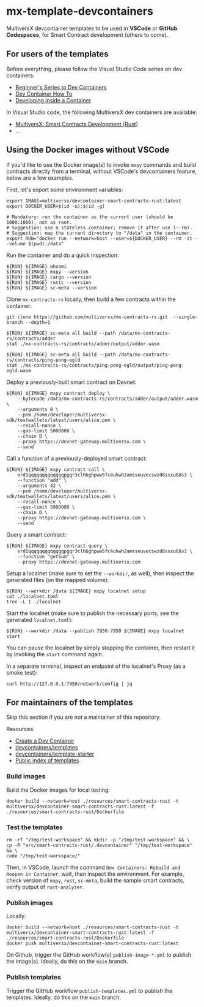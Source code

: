 # mx-template-devcontainers

MultiversX devcontainer templates to be used in **VSCode** or **GitHub Codespaces**, for Smart Contract development (others to come).

## For users of the templates

Before everything, please follow the Visual Studio Code series on dev containers:
 - [Beginner's Series to Dev Containers](https://youtube.com/playlist?list=PLj6YeMhvp2S5G_X6ZyMc8gfXPMFPg3O31)
 - [Dev Container How To](https://youtube.com/playlist?list=PLj6YeMhvp2S6GjVyDHTPp8tLOR0xLGLYb)
 - [Developing inside a Container](https://code.visualstudio.com/docs/devcontainers/containers)

In Visual Studio code, the following MultiversX dev containers are available:

 - [MultiversX: Smart Contracts Development (Rust)](src/smart-contracts-rust)
 - ...

## Using the Docker images without VSCode

If you'd like to use the Docker image(s) to invoke `mxpy` commands and build contracts directly from a terminal, without VSCode's devcontainers feature, below are a few examples.

First, let's export some environment variables:

```
export IMAGE=multiversx/devcontainer-smart-contracts-rust:latest
export DOCKER_USER=$(id -u):$(id -g)

# Mandatory: run the container as the current user (should be 1000:1000), not as root.
# Suggestion: use a stateless container; remove it after use (--rm).
# Suggestion: map the current directory to "/data" in the container.
export RUN="docker run --network=host --user=${DOCKER_USER} --rm -it --volume $(pwd):/data"
```

Run the container and do a quick inspection:

```
${RUN} ${IMAGE} whoami
${RUN} ${IMAGE} mxpy --version
${RUN} ${IMAGE} cargo --version
${RUN} ${IMAGE} rustc --version
${RUN} ${IMAGE} sc-meta --version
```

Clone `mx-contracts-rs` locally, then build a few contracts within the container:

```
git clone https://github.com/multiversx/mx-contracts-rs.git  --single-branch --depth=1

${RUN} ${IMAGE} sc-meta all build --path /data/mx-contracts-rs/contracts/adder
stat ./mx-contracts-rs/contracts/adder/output/adder.wasm

${RUN} ${IMAGE} sc-meta all build --path /data/mx-contracts-rs/contracts/ping-pong-egld
stat ./mx-contracts-rs/contracts/ping-pong-egld/output/ping-pong-egld.wasm
```

Deploy a previously-built smart contract on Devnet:

```
${RUN} ${IMAGE} mxpy contract deploy \
    --bytecode /data/mx-contracts-rs/contracts/adder/output/adder.wasm \
    --arguments 0 \
    --pem /home/developer/multiversx-sdk/testwallets/latest/users/alice.pem \
    --recall-nonce \
    --gas-limit 5000000 \
    --chain D \
    --proxy https://devnet-gateway.multiversx.com \
    --send
```

Call a function of a previously-deployed smart contract:

```
${RUN} ${IMAGE} mxpy contract call \
    erd1qqqqqqqqqqqqqpgqr3clh6ghpww5fc4uhwh2amsseuvecswzd8ssxu68s3 \
    --function "add" \
    --arguments 42 \
    --pem /home/developer/multiversx-sdk/testwallets/latest/users/alice.pem \
    --recall-nonce \
    --gas-limit 5000000 \
    --chain D \
    --proxy https://devnet-gateway.multiversx.com \
    --send
```

Query a smart contract:

```
${RUN} ${IMAGE} mxpy contract query \
    erd1qqqqqqqqqqqqqpgqr3clh6ghpww5fc4uhwh2amsseuvecswzd8ssxu68s3 \
    --function "getSum" \
    --proxy https://devnet-gateway.multiversx.com
```

Setup a localnet (make sure to set the `--workdir`, as well), then inspect the generated files (on the mapped volume):

```
${RUN} --workdir /data ${IMAGE} mxpy localnet setup
cat ./localnet.toml
tree -L 1 ./localnet
```

Start the localnet (make sure to publish the necessary ports; see the generated `localnet.toml`):

```
${RUN} --workdir /data --publish 7950:7950 ${IMAGE} mxpy localnet start
```

You can pause the localnet by simply stopping the container, then restart it by invoking the `start` command again.

In a separate terminal, inspect an endpoint of the localnet's Proxy (as a smoke test):

```
curl http://127.0.0.1:7950/network/config | jq
```

## For maintainers of the templates

Skip this section if you are not a maintainer of this repository.

Resources:
 - [Create a Dev Container](https://code.visualstudio.com/docs/devcontainers/create-dev-container)
 - [devcontainers/templates](https://github.com/devcontainers/templates)
 - [devcontainers/template-starter](https://github.com/devcontainers/template-starter)
 - [Public index of templates](https://containers.dev/templates)


### Build images

Build the Docker images for local testing:

```
docker build --network=host ./resources/smart-contracts-rust -t multiversx/devcontainer-smart-contracts-rust:latest -f ./resources/smart-contracts-rust/Dockerfile
```

### Test the templates

```
rm -rf "/tmp/test-workspace" && mkdir -p "/tmp/test-workspace" && \
cp -R "src/smart-contracts-rust/.devcontainer" "/tmp/test-workspace" && \
code "/tmp/test-workspace/"
```

Then, in VSCode, launch the command `Dev Containers: Rebuild and Reopen in Container`, wait, then inspect the environment. For example, check version of `mxpy`, `rust`, `sc-meta`, build the sample smart contracts, verify output of `rust-analyzer`.

### Publish images

Locally:

```
docker build --network=host ./resources/smart-contracts-rust -t multiversx/devcontainer-smart-contracts-rust:latest -f ./resources/smart-contracts-rust/Dockerfile
docker push multiversx/devcontainer-smart-contracts-rust:latest
```

On Github, trigger the GitHub workflow(s) `publish-image-*.yml` to publish the image(s). Ideally, do this on the `main` branch.

### Publish templates

Trigger the GitHub workflow `publish-templates.yml` to publish the templates. Ideally, do this on the `main` branch.
